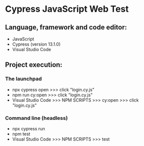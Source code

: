 # Cypress JavaScript Web Test

## Language, framework and code editor:
* JavaScript
* Cypress (version 13.1.0)
* Visual Studio Code

## Project execution:

### The launchpad
* npx cypress open >>> click "login.cy.js"
* npm run cy:open >>> click "login.cy.js"
* Visual Studio Code >>> NPM SCRIPTS >>> cy:open >>> click "login.cy.js"

### Command line (headless)
* npx cypress run
* npm test
* Visual Studio Code >>> NPM SCRIPTS >>> test
